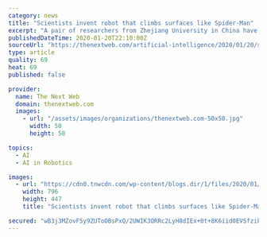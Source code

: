 ```yaml
---
category: news
title: "Scientists invent robot that climbs surfaces like Spider-Man"
excerpt: "A pair of researchers from Zhejiang University in China have developed a device that allows humans or robots to scale walls like the Amazing Spider-Man. Researchers Xin Li and Kaige Shi developed a novel vaccuum suction unit capable of gripping rough, uneven surfaces. Until recently, if you wanted to suction-cup your way up a wall it’d have ..."
publishedDateTime: 2020-01-20T22:10:00Z
sourceUrl: "https://thenextweb.com/artificial-intelligence/2020/01/20/scientists-invent-robot-that-climbs-surfaces-like-spider-man/"
type: article
quality: 69
heat: 69
published: false

provider:
  name: The Next Web
  domain: thenextweb.com
  images:
    - url: "/assets/images/organizations/thenextweb.com-50x50.jpg"
      width: 50
      height: 50

topics:
  - AI
  - AI in Robotics

images:
  - url: "https://cdn0.tnwcdn.com/wp-content/blogs.dir/1/files/2020/01/spiderfeat-796x447.jpg"
    width: 796
    height: 447
    title: "Scientists invent robot that climbs surfaces like Spider-Man"

secured: "wB3j3MZovF5y9ZUToOBsPxQ/2UWIK3ORRc2LyH8dIEx+0t+8K6iid0EVSfzibVutcNAqs9JNglaOYq/Ar/bejsDjQ45lq+z39qtACgGECeQEMMGe2d2iOH8XKXkMgdWBjm2oe4S19FMzqSxs4bsg1Ehe96x4qI77x2SBXkxQ7Xor1BYJGcToNtwMjy2FnyMKC4gTLd2JG5obq/qzqLFjTz5DHv9ONXt/bmlepnlBdg1M8j0pBNeCbuWL4mEJprOxXbTBIMuzX46Z8XnWlZa1EZQr+SCSUa4RX70LTiSrvVs=;75USeiozgWWTtRsqry7ofQ=="
---
```


